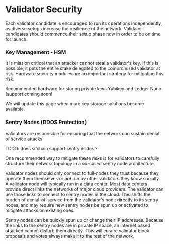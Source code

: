 # Validator Security

Each validator candidate is encouraged to run its operations independently, as diverse setups increase the resilience of the network. Validator candidates should commence their setup phase now in order to be on time for launch.

### Key Management - HSM <a id="key-management-hsm"></a>

It is mission critical that an attacker cannot steal a validator's key. If this is possible, it puts the entire stake delegated to the compromised validator at risk. Hardware security modules are an important strategy for mitigating this risk.

Recommended hardware for storing private keys Yubikey and Ledger Nano \(support coming soon\)

We will update this page when more key storage solutions become available.

### Sentry Nodes \(DDOS Protection\) <a id="sentry-nodes-ddos-protection"></a>

Validators are responsible for ensuring that the network can sustain denial of service attacks.

TODO: does sifchain support sentry nodes ?

One recommended way to mitigate these risks is for validators to carefully structure their network topology in a so-called sentry node architecture.

Validator nodes should only connect to full-nodes they trust because they operate them themselves or are run by other validators they know socially. A validator node will typically run in a data center. Most data centers provide direct links the networks of major cloud providers. The validator can use those links to connect to sentry nodes in the cloud. This shifts the burden of denial-of-service from the validator's node directly to its sentry nodes, and may require new sentry nodes be spun up or activated to mitigate attacks on existing ones.

Sentry nodes can be quickly spun up or change their IP addresses. Because the links to the sentry nodes are in private IP space, an internet based attacked cannot disturb them directly. This will ensure validator block proposals and votes always make it to the rest of the network.



